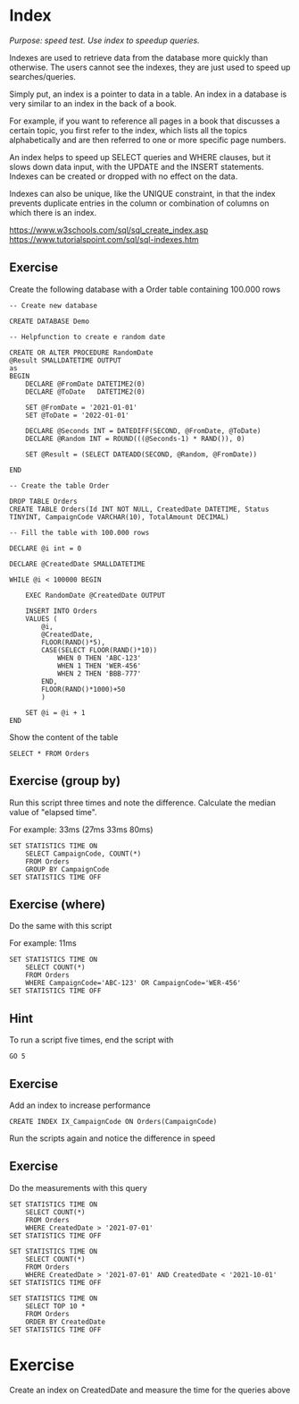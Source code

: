 # Index

*Purpose: speed test. Use index to speedup queries.*

Indexes are used to retrieve data from the database more quickly than otherwise. The users cannot see the indexes, they are just used to speed up searches/queries.

Simply put, an index is a pointer to data in a table. An index in a database is very similar to an index in the back of a book.

For example, if you want to reference all pages in a book that discusses a certain topic, you first refer to the index, which lists all the topics alphabetically and are then referred to one or more specific page numbers.

An index helps to speed up SELECT queries and WHERE clauses, but it slows down data input, with the UPDATE and the INSERT statements. Indexes can be created or dropped with no effect on the data.

Indexes can also be unique, like the UNIQUE constraint, in that the index prevents duplicate entries in the column or combination of columns on which there is an index.

https://www.w3schools.com/sql/sql_create_index.asp
https://www.tutorialspoint.com/sql/sql-indexes.htm

## Exercise


Create the following database with a Order table containing 100.000 rows

	-- Create new database

	CREATE DATABASE Demo

	-- Helpfunction to create e random date

	CREATE OR ALTER PROCEDURE RandomDate
	@Result SMALLDATETIME OUTPUT
	as
	BEGIN
		DECLARE @FromDate DATETIME2(0)
		DECLARE @ToDate   DATETIME2(0)

		SET @FromDate = '2021-01-01' 
		SET @ToDate = '2022-01-01'

		DECLARE @Seconds INT = DATEDIFF(SECOND, @FromDate, @ToDate)
		DECLARE @Random INT = ROUND(((@Seconds-1) * RAND()), 0)

		SET @Result = (SELECT DATEADD(SECOND, @Random, @FromDate))

	END

	-- Create the table Order

	DROP TABLE Orders
	CREATE TABLE Orders(Id INT NOT NULL, CreatedDate DATETIME, Status TINYINT, CampaignCode VARCHAR(10), TotalAmount DECIMAL)

	-- Fill the table with 100.000 rows

	DECLARE @i int = 0

	DECLARE @CreatedDate SMALLDATETIME

	WHILE @i < 100000 BEGIN

		EXEC RandomDate @CreatedDate OUTPUT

		INSERT INTO Orders
		VALUES (
			@i, 
			@CreatedDate, 
			FLOOR(RAND()*5), 
			CASE(SELECT FLOOR(RAND()*10))
				WHEN 0 THEN 'ABC-123'
				WHEN 1 THEN 'WER-456'
				WHEN 2 THEN 'BBB-777'
			END,
			FLOOR(RAND()*1000)+50
			) 

		SET @i = @i + 1
	END

Show the content of the table

	SELECT * FROM Orders

## Exercise (group by)

Run this script three times and note the difference. Calculate the median value of "elapsed time".

For example: 33ms (27ms 33ms 80ms)

	SET STATISTICS TIME ON
		SELECT CampaignCode, COUNT(*) 
		FROM Orders
		GROUP BY CampaignCode
	SET STATISTICS TIME OFF

## Exercise (where)

Do the same with this script

For example: 11ms

	SET STATISTICS TIME ON
		SELECT COUNT(*) 
		FROM Orders
		WHERE CampaignCode='ABC-123' OR CampaignCode='WER-456'
	SET STATISTICS TIME OFF

## Hint

To run a script five times, end the script with

	GO 5

## Exercise

Add an index to increase performance

	CREATE INDEX IX_CampaignCode ON Orders(CampaignCode) 

Run the scripts again and notice the difference in speed 	

## Exercise

Do the measurements with this query

	SET STATISTICS TIME ON
		SELECT COUNT(*) 
		FROM Orders
		WHERE CreatedDate > '2021-07-01'
	SET STATISTICS TIME OFF

	SET STATISTICS TIME ON
		SELECT COUNT(*) 
		FROM Orders
		WHERE CreatedDate > '2021-07-01' AND CreatedDate < '2021-10-01'
	SET STATISTICS TIME OFF

	SET STATISTICS TIME ON
		SELECT TOP 10 *
		FROM Orders
		ORDER BY CreatedDate
	SET STATISTICS TIME OFF

# Exercise

Create an index on CreatedDate and measure the time for the queries above


